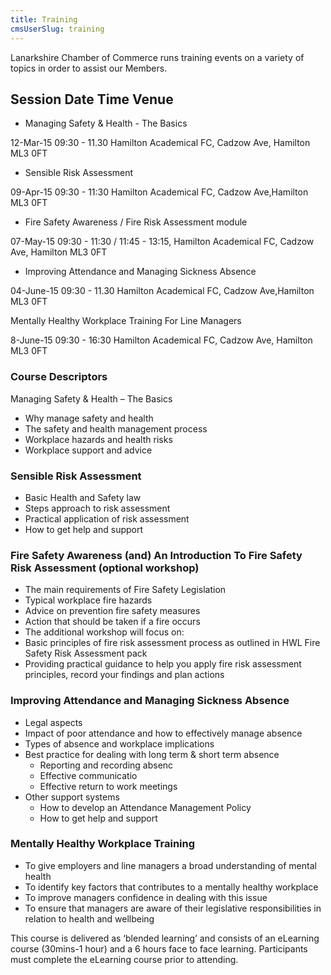 ```yaml
---
title: Training
cmsUserSlug: training
---
```


Lanarkshire Chamber of Commerce runs training events on a variety of topics in order to assist our Members.

## Session Date Time Venue

* Managing Safety & Health - The Basics

12-Mar-15 09:30 - 11.30 Hamilton Academical FC, Cadzow Ave, Hamilton ML3 0FT

* Sensible Risk Assessment

09-Apr-15 09:30 - 11:30 Hamilton Academical FC, Cadzow Ave,Hamilton ML3 0FT

* Fire Safety Awareness / Fire Risk Assessment module

07-May-15 09:30 - 11:30 / 11:45 - 13:15, Hamilton Academical FC, Cadzow Ave, Hamilton ML3 0FT

* Improving Attendance and Managing Sickness Absence

04-June-15 09:30 - 11.30 Hamilton Academical FC, Cadzow Ave,Hamilton ML3 0FT

Mentally Healthy Workplace Training For Line Managers

8-June-15 09:30 - 16:30 Hamilton Academical FC, Cadzow Ave, Hamilton ML3 0FT

### Course Descriptors

Managing Safety & Health – The Basics

- Why manage safety and health
- The safety and health management process
- Workplace hazards and health risks
- Workplace support and advice

### Sensible Risk Assessment

- Basic Health and Safety law
- Steps approach to risk assessment
- Practical application of risk assessment
- How to get help and support

### Fire Safety Awareness (and) An Introduction To Fire Safety Risk Assessment (optional workshop)

- The main requirements of Fire Safety Legislation
- Typical workplace fire hazards
- Advice on prevention fire safety measures
- Action that should be taken if a fire occurs
- The additional workshop will focus on:
- Basic principles of fire risk assessment process as outlined in HWL Fire Safety Risk Assessment pack
- Providing practical guidance to help you apply fire risk assessment principles, record your findings and plan actions

### Improving Attendance and Managing Sickness Absence

- Legal aspects
- Impact of poor attendance and how to effectively manage absence
- Types of absence and workplace implications
- Best practice for dealing with long term & short term absence
  - Reporting and recording absenc
  - Effective communicatio
  - Effective return to work meetings
- Other support systems
  - How to develop an Attendance Management Policy
  - How to get help and support

### Mentally Healthy Workplace Training

- To give employers and line managers a broad understanding of mental health
- To identify key factors that contributes to a mentally healthy workplace
- To improve managers confidence in dealing with this issue
- To ensure that managers are aware of their legislative responsibilities in relation to health and wellbeing

This course is delivered as ‘blended learning’ and consists of an eLearning course (30mins-1 hour) and a 6 hours face to face learning. Participants must complete the eLearning course prior to attending.